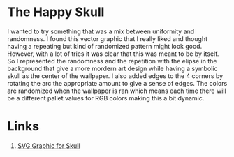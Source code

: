 # The Happy Skull

I wanted to try something that was a mix between uniformity and randomness. I found this vector graphic that I really liked and thought having a repeating but kind of randomized pattern might look good. However, with a lot of tries it was clear that this was meant to be by itself. So I represented the randomness and the repetition with the elipse in the background that give a more mordern art design while having a symbolic skull as the center of the wallpaper. I also added edges to the 4 corners by rotating the arc the appropriate amount to give a sense of edges. The colors are randomized when the wallpaper is ran which means each time there will be a different pallet values for RGB colors making this a bit dynamic.


# Links

1. [SVG Graphic for Skull](https://freesvgdesigns.com/sugar-skull-day-of-the-dead-free-svg-files-1070/)
